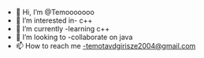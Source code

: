 - 👋 Hi, I’m @Temooooooo
- 👀 I’m interested in- c++
- 🌱 I’m currently -learning c++
- 💞️ I’m looking to -collaborate on java
- 📫 How to reach me -temotavdgirisze2004@gmail.com

<!---
Temooooooo/Temooooooo is a ✨ special ✨ repository because its `README.md` (this file) appears on your GitHub profile.
You can click the Preview link to take a look at your changes.
--->
